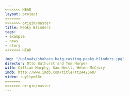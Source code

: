 ```yaml
---
<<<<<<< HEAD
layout: project
=======
>>>>>>> origin/master
title: Peaky Blinders
tags:
- example
- news
- story
<<<<<<< HEAD

img: "/uploads/shaheen-baig-casting-peaky-blinders.jpg"
director: Otto Bathurst and Tom Harper
with: Cillian Murphy, Sam Neill, Helen McCrory
imdb: http://www.imdb.com/title/tt2442560/
video: ruy1tpo66r
=======
>>>>>>> origin/master
---
```



